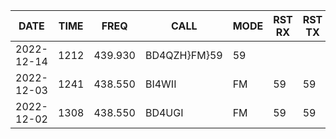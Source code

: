 |DATE|TIME|FREQ|CALL|MODE|RST RX|RST TX|
|-|-|-|-|-|-|-|
|2022-12-14|1212|439.930|BD4QZH}FM}59|59|
|2022-12-03|1241|438.550|BI4WII|FM|59|59|
|2022-12-02|1308|438.550|BD4UGI|FM|59|59|
